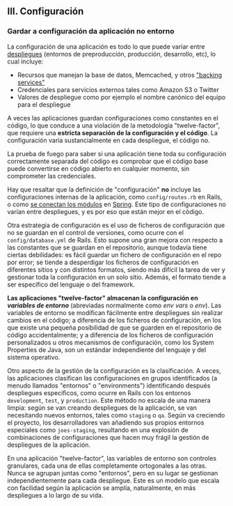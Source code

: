 ## III. Configuración
### Gardar a configuración da aplicación no entorno

La configuración de una aplicación es todo lo que puede variar entre [despliegues](./codebase) (entornos de preproducción, producción, desarrollo, etc), lo cual incluye:

* Recursos que manejan la base de datos, Memcached, y otros ["backing services"](./backing-services)
* Credenciales para servicios externos tales como Amazon S3 o Twitter
* Valores de despliegue como por ejemplo el nombre canónico del equipo para el despliegue

A veces las aplicaciones guardan configuraciones como constantes en el código, lo que conduce a una violación de la metodología "twelve-factor", que requiere una **estricta separación de la configuración y el código**. La configuración varía sustancialmente en cada despliegue, el código no.

La prueba de fuego para saber si una aplicación tiene toda su configuración correctamente separada del código es comprobar que el código base puede convertirse en código abierto en cualquier momento, sin comprometer las credenciales.

Hay que resaltar que la definición de "configuración" **no** incluye las configuraciones internas de la aplicación, como `config/routes.rb` en Rails, o como [se conectan los módulos](http://docs.spring.io/spring/docs/current/spring-framework-reference/html/beans.html) en [Spring](http://spring.io/). Este tipo de configuraciones no varían entre despliegues, y es por eso que están mejor en el código.

Otra estrategia de configuración es el uso de ficheros de configuración que no se guardan en el control de versiones, como ocurre con el `config/database.yml` de Rails. Esto supone una gran mejora con respecto a las constantes que se guardan en el repositorio, aunque todavía tiene ciertas debilidades: es fácil guardar un fichero de configuración en el repo por error; se tiende a desperdigar los ficheros de configuración en diferentes sitios y con distintos formatos, siendo más difícil la tarea de ver y gestionar toda la configuración en un solo sitio. Además, el formato tiende a ser específico del lenguaje o del framework.

**Las aplicaciones "twelve-factor" almacenan la configuración en *variables de entorno*** (abreviadas normalmente como *env vars* o *env*). Las variables de entorno se modifican fácilmente entre despliegues sin realizar cambios en el código; a diferencia de los ficheros de configuración, en los que existe una pequeña posibilidad de que se guarden en el repositorio de código accidentalmente; y a diferencia de los ficheros de configuración personalizados u otros mecanismos de configuración, como los System Properties de Java, son un estándar independiente del lenguaje y del sistema operativo.

Otro aspecto de la gestión de la configuración es la clasificación. A veces, las aplicaciones clasifican las configuraciones en grupos identificados (a menudo llamados "entornos" o "environments") identificando después despliegues específicos, como ocurre en Rails con los entornos `development`, `test`, y `production`. Este método no escala de una manera limpia: según se van creando despliegues de la aplicación, se van necesitando nuevos entornos, tales como `staging` o `qa`. Según va creciendo el proyecto, los desarrolladores van añadiendo sus propios entornos especiales como `joes-staging`, resultando en una explosión de combinaciones de configuraciones que hacen muy frágil la gestión de despliegues de la aplicación.

En una aplicación "twelve-factor", las variables de entorno son controles granulares, cada una de ellas completamente ortogonales a las otras. Nunca se agrupan juntas como "entornos", pero en su lugar se gestionan independientemente para cada despliegue. Este es un modelo que escala con facilidad según la aplicación se amplía, naturalmente, en más despliegues a lo largo de su vida.
